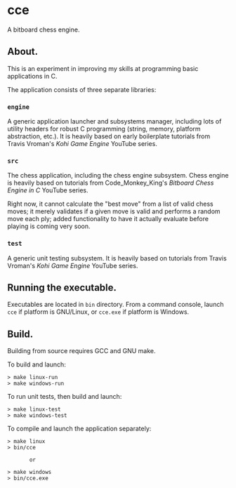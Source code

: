 # cce
A bitboard chess engine.

## About.
This is an experiment in improving my skills at programming basic applications in C.

The application consists of three separate libraries: 

### `engine` 
A generic application launcher and subsystems manager, including lots of utility headers for robust C programming (string, memory, platform abstraction, etc.). It is heavily based on early boilerplate tutorials from Travis Vroman's *Kohi Game Engine* YouTube series.

### `src`
The chess application, including the chess engine subsystem. Chess engine is heavily based on tutorials from Code_Monkey_King's *Bitboard Chess Engine in C* YouTube series.

Right now, it cannot calculate the "best move" from a list of valid chess moves; it merely validates if a given move is valid and performs a random move each ply; added functionality to have it actually evaluate before playing is coming very soon.

### `test`
A generic unit testing subsystem. It is heavily based on tutorials from Travis Vroman's *Kohi Game Engine* YouTube series.

## Running the executable.
Executables are located in `bin` directory. From a command console, launch `cce` if platform is GNU/Linux, or `cce.exe` if platform is Windows.

## Build.
Building from source requires GCC and GNU make.

To build and launch: 
```
> make linux-run
> make windows-run
```
To run unit tests, then build and launch:
```
> make linux-test
> make windows-test
```
To compile and launch the application separately:
```
> make linux
> bin/cce

       or

> make windows
> bin/cce.exe
```
